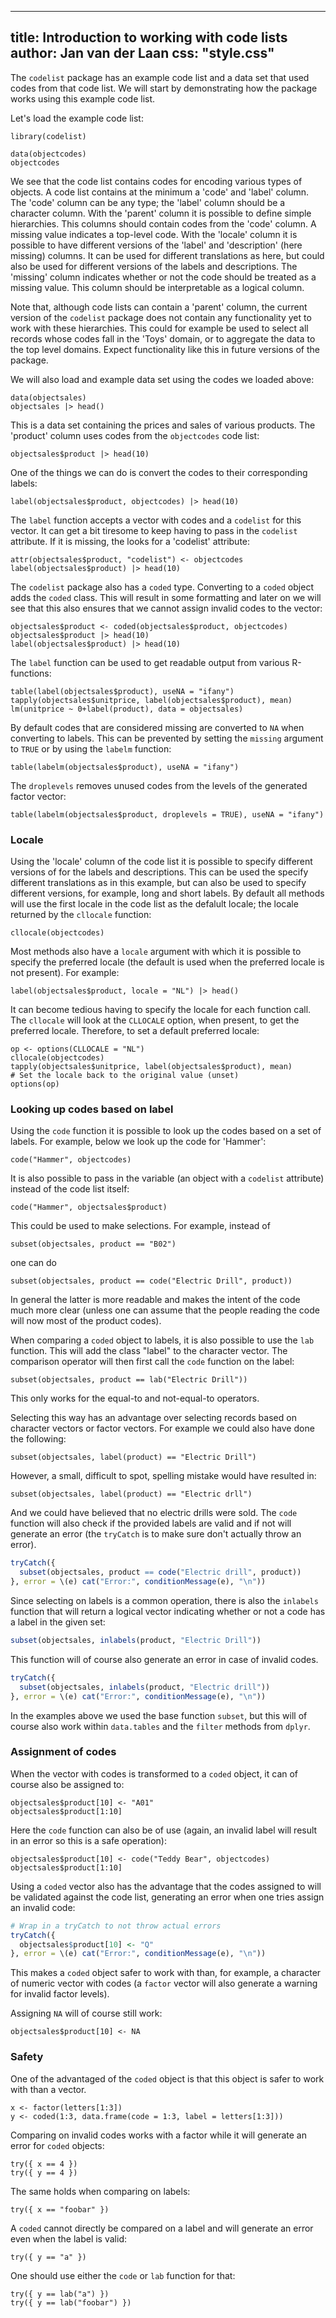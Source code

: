 <!--
%\VignetteEngine{simplermarkdown::mdweave_to_html}
%\VignetteIndexEntry{Introduction to working with code lists}
-->

---
title: Introduction to working with code lists
author: Jan van der Laan
css: "style.css"
---


The `codelist` package has an example code list and a data set that used codes
from that code list. We will start by demonstrating how the package works using
this example code list. 

Let's load the example code list:

```{.R}
library(codelist)

data(objectcodes)
objectcodes
```
We see that the code list contains codes for encoding various types of objects.
A code list contains at the minimum a 'code' and 'label' column. The 'code'
column can be any type; the 'label' column should be a character column.  With the
'parent' column it is possible to define simple hierarchies. This columns should
contain codes from the 'code' column. A missing value indicates a top-level
code. With the 'locale' column it is possible to have different versions of the
'label' and 'description' (here missing) columns. It can be used for different
translations as here, but could also be used for different versions of the
labels and descriptions. The 'missing' column indicates whether or not the code
should be treated as a missing value. This column should be interpretable as a
logical column.

Note that, although code lists can contain a 'parent' column, the current
version of the `codelist` package does not contain any functionality yet to work
with these hierarchies. This could for example be used to select all records
whose codes fall in the 'Toys' domain, or to aggregate the data to the top level
domains. Expect functionality like this in future versions of the package.


We will also load and example data set using the codes we loaded above:
```{.R}
data(objectsales)
objectsales |> head()
```
This is a data set containing the prices and sales of various products. The
'product' column uses codes from the `objectcodes` code list:

```{.R}
objectsales$product |> head(10)
```

One of the things we can do is convert the codes to their corresponding labels:
```{.R}
label(objectsales$product, objectcodes) |> head(10)
```
The `label` function accepts a vector with codes and a `codelist` for this vector.
It can get a bit tiresome to keep having to pass in the `codelist` attribute. If
it is missing, the looks for a 'codelist' attribute:

```{.R}
attr(objectsales$product, "codelist") <- objectcodes
label(objectsales$product) |> head(10)
```
The `codelist` package also has a `coded` type. Converting to a `coded` object
adds the `coded` class. This will result in some formatting and later on we will
see that this also ensures that we cannot assign invalid codes to the vector:
```{.R}
objectsales$product <- coded(objectsales$product, objectcodes)
objectsales$product |> head(10)
label(objectsales$product) |> head(10)
```
The `label` function can be used to get readable output from various R-functions:
```{.R}
table(label(objectsales$product), useNA = "ifany")
tapply(objectsales$unitprice, label(objectsales$product), mean)
lm(unitprice ~ 0+label(product), data = objectsales) 
```
By default codes that are considered missing are converted to `NA` when
converting to labels. This can be prevented by setting the `missing` argument to
`TRUE` or by using the `labelm` function:
```{.R}
table(labelm(objectsales$product), useNA = "ifany")
```
The `droplevels` removes unused codes from the levels of the generated factor
vector:
```{.R}
table(labelm(objectsales$product, droplevels = TRUE), useNA = "ifany")
```

### Locale

Using the 'locale' column of the code list it is possible to specify different
versions of for the labels and descriptions. This can be used the specify
different translations as in this example, but can also be used to specify
different versions, for example, long and short labels. By default all methods
will use the first locale in the code list as the defalult locale; the locale
returned by the `cllocale` function:

```{.R}
cllocale(objectcodes)
```
Most methods also have a `locale` argument with which it is possible to specify
the preferred locale (the default is used when the preferred locale is not
present). For example:

```{.R}
label(objectsales$product, locale = "NL") |> head()
```
It can become tedious having to specify the locale for each function call. The
`cllocale` will look at the `CLLOCALE` option, when present, to get the
preferred locale. Therefore, to set a default preferred locale:

```{.R}
op <- options(CLLOCALE = "NL")
cllocale(objectcodes)
tapply(objectsales$unitprice, label(objectsales$product), mean)
# Set the locale back to the original value (unset)
options(op)
```

### Looking up codes based on label

Using the `code` function it is possible to look up the codes based on a set of
labels. For example, below we look up the code for 'Hammer':
```{.R}
code("Hammer", objectcodes)
```
It is also possible to pass in the variable (an object with a `codelist`
attribute) instead of the code list itself:
```{.R}
code("Hammer", objectsales$product)
```
This could be used to make selections. For example, instead of 
```{.R}
subset(objectsales, product == "B02")
```
one can do
```{.R}
subset(objectsales, product == code("Electric Drill", product))
```
In general the latter is more readable and makes the intent of the code much
more clear (unless one can assume that the people reading the code will now most
of the product codes).

When comparing a `coded` object to labels, it is also possible to use the `lab`
function. This will add the class "label" to the character vector. The
comparison operator will then first call the `code` function on the label:
```{.R}
subset(objectsales, product == lab("Electric Drill"))
```
This only works for the equal-to and not-equal-to operators.

Selecting this way has an advantage over selecting records based on character
vectors or factor vectors. For example we could also have done the following:
```{.R}
subset(objectsales, label(product) == "Electric Drill")
```
However, a small, difficult to spot, spelling mistake would have resulted in:
```{.R}
subset(objectsales, label(product) == "Electric drll")
```
And we could have believed that no electric drills were sold. The `code`
function will also check if the provided labels are valid and if not will
generate an error (the `tryCatch` is to make sure don't actually throw an
error). 
```{.R capture_warnings=TRUE}
tryCatch({
  subset(objectsales, product == code("Electric drill", product))
}, error = \(e) cat("Error:", conditionMessage(e), "\n"))
```
Since selecting on labels is a common operation, there is also the `inlabels`
function that will return a logical vector indicating whether or not a code has
a label in the given set:
```{.R capture_warnings=TRUE}
subset(objectsales, inlabels(product, "Electric Drill"))
```
This function will of course also generate an error in case of invalid codes.
```{.R capture_warnings=TRUE}
tryCatch({
  subset(objectsales, inlabels(product, "Electric drill"))
}, error = \(e) cat("Error:", conditionMessage(e), "\n"))
```
In the examples above we used the base function `subset`, but this will of
course also work within `data.tables` and the `filter` methods from `dplyr`. 

### Assignment of codes

When the vector with codes is transformed to a `coded` object, it can of course
also be assigned to:
```{.R}
objectsales$product[10] <- "A01"
objectsales$product[1:10] 
```
Here the `code` function can also be of use (again, an invalid label will
result in an error so this is a safe operation):
```{.R}
objectsales$product[10] <- code("Teddy Bear", objectcodes)
objectsales$product[1:10] 
```
Using a `coded` vector also has the advantage that the codes assigned to will be
validated against the code list, generating an error when one tries assign an
invalid code:
```{.R capture_warnings=TRUE}
# Wrap in a tryCatch to not throw actual errors
tryCatch({
  objectsales$product[10] <- "Q"
}, error = \(e) cat("Error:", conditionMessage(e), "\n"))
```
This makes a `coded` object safer to work with than, for example, a character of
numeric vector with codes (a `factor` vector will also generate a warning for
invalid factor levels).

Assigning `NA` will of course still work:
```{.R}
objectsales$product[10] <- NA
```

### Safety

One of the advantaged of the `coded` object is that this object is safer to work
with than a vector.

```{.R}
x <- factor(letters[1:3])
y <- coded(1:3, data.frame(code = 1:3, label = letters[1:3]))
```
Comparing on invalid codes works with a factor while it will generate an error
for `coded` objects:
```{.R}
try({ x == 4 })
try({ y == 4 })
```
The same holds when comparing on labels:
```{.R}
try({ x == "foobar" })
```
A `coded` cannot directly be compared on a label and will generate an error even
when the label is valid:
```{.R}
try({ y == "a" })
```
One should use either the `code` or `lab` function for that:
```{.R}
try({ y == lab("a") })
try({ y == lab("foobar") })
```

